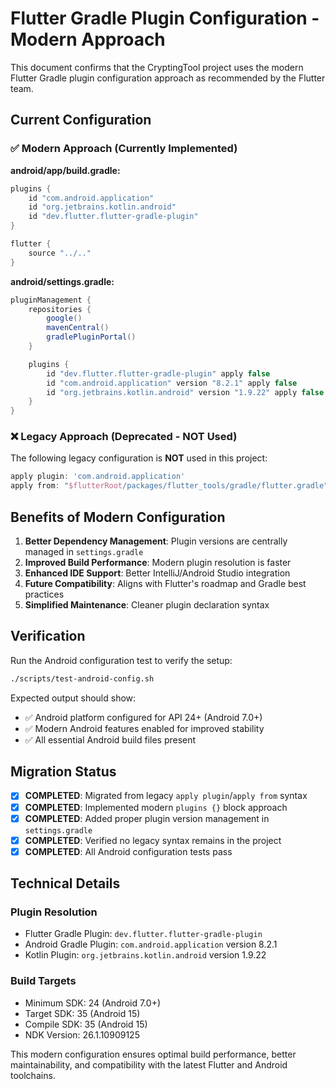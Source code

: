 # Flutter Gradle Plugin Configuration - Modern Approach

This document confirms that the CryptingTool project uses the modern Flutter Gradle plugin configuration approach as recommended by the Flutter team.

## Current Configuration

### ✅ Modern Approach (Currently Implemented)

**android/app/build.gradle:**
```gradle
plugins {
    id "com.android.application"
    id "org.jetbrains.kotlin.android"
    id "dev.flutter.flutter-gradle-plugin"
}

flutter {
    source "../.."
}
```

**android/settings.gradle:**
```gradle
pluginManagement {
    repositories {
        google()
        mavenCentral()
        gradlePluginPortal()
    }

    plugins {
        id "dev.flutter.flutter-gradle-plugin" apply false
        id "com.android.application" version "8.2.1" apply false
        id "org.jetbrains.kotlin.android" version "1.9.22" apply false
    }
}
```

### ❌ Legacy Approach (Deprecated - NOT Used)

The following legacy configuration is **NOT** used in this project:

```gradle
apply plugin: 'com.android.application'
apply from: "$flutterRoot/packages/flutter_tools/gradle/flutter.gradle"
```

## Benefits of Modern Configuration

1. **Better Dependency Management**: Plugin versions are centrally managed in `settings.gradle`
2. **Improved Build Performance**: Modern plugin resolution is faster
3. **Enhanced IDE Support**: Better IntelliJ/Android Studio integration
4. **Future Compatibility**: Aligns with Flutter's roadmap and Gradle best practices
5. **Simplified Maintenance**: Cleaner plugin declaration syntax

## Verification

Run the Android configuration test to verify the setup:

```bash
./scripts/test-android-config.sh
```

Expected output should show:
- ✅ Android platform configured for API 24+ (Android 7.0+)
- ✅ Modern Android features enabled for improved stability
- ✅ All essential Android build files present

## Migration Status

- [x] **COMPLETED**: Migrated from legacy `apply plugin`/`apply from` syntax
- [x] **COMPLETED**: Implemented modern `plugins {}` block approach
- [x] **COMPLETED**: Added proper plugin version management in `settings.gradle`
- [x] **COMPLETED**: Verified no legacy syntax remains in the project
- [x] **COMPLETED**: All Android configuration tests pass

## Technical Details

### Plugin Resolution
- Flutter Gradle Plugin: `dev.flutter.flutter-gradle-plugin`
- Android Gradle Plugin: `com.android.application` version 8.2.1
- Kotlin Plugin: `org.jetbrains.kotlin.android` version 1.9.22

### Build Targets
- Minimum SDK: 24 (Android 7.0+)
- Target SDK: 35 (Android 15)
- Compile SDK: 35 (Android 15)
- NDK Version: 26.1.10909125

This modern configuration ensures optimal build performance, better maintainability, and compatibility with the latest Flutter and Android toolchains.